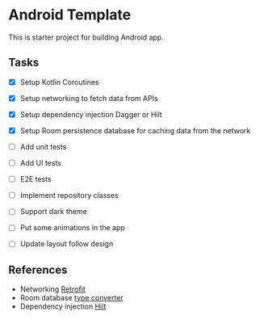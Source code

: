 # Android Template

This is starter project for building Android app.

## Tasks

- [x] Setup Kotlin Coroutines 
- [x] Setup networking to fetch data from APIs
- [x] Setup dependency injection Dagger or Hilt
- [x] Setup Room persistence database for caching data from the network
- [ ] Add unit tests
- [ ] Add UI tests
- [ ] E2E tests
- [ ] Implement repository classes 
- [ ] Support dark theme 
- [ ] Put some animations in the app
- [ ] Update layout follow design


## References

- Networking [Retrofit](https://square.github.io/retrofit/)
- Room database [type converter](https://developer.android.com/training/data-storage/room/referencing-data)
- Dependency injection [Hilt](https://developer.android.com/training/dependency-injection/hilt-android)
